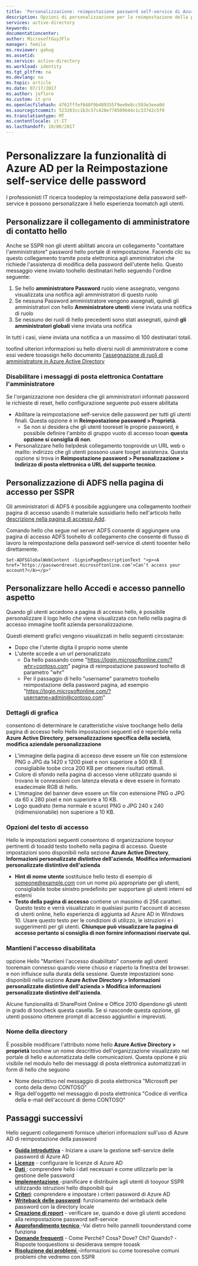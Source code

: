 ```yaml
---
title: 'Personalizzazione: reimpostazione password self-service di Azure AD | Microsoft Docs'
description: Opzioni di personalizzazione per la reimpostazione della password self-service di Azure AD
services: active-directory
keywords: 
documentationcenter: 
author: MicrosoftGuyJFlo
manager: femila
ms.reviewer: gahug
ms.assetid: 
ms.service: active-directory
ms.workload: identity
ms.tgt_pltfrm: na
ms.devlang: na
ms.topic: article
ms.date: 07/17/2017
ms.author: joflore
ms.custom: it-pro
ms.openlocfilehash: 4762fffef040f9b409355f9ee0e8cc593e3eea0d
ms.sourcegitcommit: 523283cc1b3c37c428e77850964dc1c33742c5f0
ms.translationtype: MT
ms.contentlocale: it-IT
ms.lasthandoff: 10/06/2017
---
```

# <a name="customize-azure-ad-functionality-for-self-service-password-reset"></a>Personalizzare la funzionalità di Azure AD per la Reimpostazione self-service delle password

I professionisti IT ricerca toodeploy la reimpostazione della password self-service è possono personalizzare il hello esperienza toomatch agli utenti.

## <a name="customize-hello-contact-your-administrator-link"></a>Personalizzare il collegamento di amministratore di contatto hello

Anche se SSPR non gli utenti abilitati ancora un collegamento "contattare l'amministratore" password hello portale di reimpostazione.  Facendo clic su questo collegamento tramite posta elettronica agli amministratori che richiede l'assistenza di modifica della password dell'utente hello. Questo messaggio viene inviato toohello destinatari hello seguendo l'ordine seguente:

1. Se hello **amministratore Password** ruolo viene assegnato, vengono visualizzata una notifica agli amministratori di questo ruolo
2. Se nessuna Password amministratore vengono assegnati, quindi gli amministratori con hello **Amministratore utenti** viene inviata una notifica di ruolo
3. Se nessuno dei ruoli di hello precedenti sono stati assegnati, quindi **gli amministratori globali** viene inviata una notifica

In tutti i casi, viene inviata una notifica a un massimo di 100 destinatari totali.

toofind ulteriori informazioni su hello diversi ruoli di amministratore e come essi vedere tooassign hello documento [l'assegnazione di ruoli di amministratore in Azure Active Directory](active-directory-assign-admin-roles.md)

### <a name="disable-contact-your-administrator-emails"></a>Disabilitare i messaggi di posta elettronica Contattare l'amministratore

Se l'organizzazione non desidera che gli amministratori informati password le richieste di reset, hello configurazione seguente può essere abilitata

* Abilitare la reimpostazione self-service delle password per tutti gli utenti finali. Questa opzione è in **Reimpostazione password > Proprietà**.
    * Se non si desidera che gli utenti tooreset le proprie password, è possibile definire l'ambito di gruppo vuoto di accesso tooan **questa opzione si consiglia di non**.
* Personalizzare hello helpdesk collegamento tooprovide un URL web o mailto: indirizzo che gli utenti possono usare tooget assistenza. Questa opzione si trova in **Reimpostazione password > Personalizzazione > Indirizzo di posta elettronica o URL del supporto tecnico**.

## <a name="customize-adfs-sign-in-page-for-sspr"></a>Personalizzazione di ADFS nella pagina di accesso per SSPR

Gli amministratori di ADFS è possibile aggiungere una collegamento tootheir pagina di accesso usando il materiale sussidiario hello nell'articolo hello [descrizione nella pagina di accesso Add](https://docs.microsoft.com/windows-server/identity/ad-fs/operations/add-sign-in-page-description).

Comando hello che segue nel server ADFS consente di aggiungere una pagina di accesso ADFS toohello di collegamento che consente di flusso di lavoro la reimpostazione della password self-service di utenti tooenter hello direttamente.

``` Set-ADFSGlobalWebContent -SigninPageDescriptionText "<p><A href=’https://passwordreset.microsoftonline.com’>Can’t access your account?</A></p>" ```

## <a name="customize-hello-sign-in-and-access-panel-look-and-feel"></a>Personalizzare hello Accedi e accesso pannello aspetto

Quando gli utenti accedono a pagina di accesso hello, è possibile personalizzare il logo hello che viene visualizzata con hello nella pagina di accesso immagine toofit azienda personalizzazione.

Questi elementi grafici vengono visualizzati in hello seguenti circostanze:

* Dopo che l'utente digita il proprio nome utente
* L'utente accede a un url personalizzato
    * Da hello passando come "https://login.microsoftonline.com/?whr=contoso.com" pagina di reimpostazione password toohello di parametro "whr"
    * Per il passaggio di hello "username" parametro toohello reimpostazione della password pagina, ad esempio "https://login.microsoftonline.com/?username=admin@contoso.com"

### <a name="graphics-details"></a>Dettagli di grafica

consentono di determinare le caratteristiche visive toochange hello della pagina di accesso hello Hello impostazioni seguenti ed è reperibile nella **Azure Active Directory**, **personalizzazione specifica della società**, **modifica aziendale personalizzazione**

* L'immagine della pagina di accesso deve essere un file con estensione PNG o JPG da 1420 x 1200 pixel e non superiore a 500 KB. È consigliabile toobe circa 200 KB per ottenere risultati ottimali.
* Colore di sfondo nella pagina di accesso viene utilizzato quando si trovano le connessioni con latenza elevata e deve essere in formato esadecimale RGB di hello.
* L'immagine del banner deve essere un file con estensione PNG o JPG da 60 x 280 pixel e non superiore a 10 KB.
* Logo quadrato (tema normale e scuro) PNG o JPG 240 x 240 (ridimensionabile) non superiore a 10 KB.

### <a name="sign-in-text-options"></a>Opzioni del testo di accesso

Hello le impostazioni seguenti consentono di organizzazione tooyour pertinenti di tooadd testo toohello nella pagina di accesso. Queste impostazioni sono disponibili nella sezione **Azure Active Directory**, **Informazioni personalizzate distintive dell'azienda**, **Modifica informazioni personalizzate distintive dell'azienda**

* **Hint di nome utente** sostituisce hello testo di esempio di someone@example.com con un nome più appropriato per gli utenti, consigliabile toobe sinistro predefinito per supportare gli utenti interni ed esterni
* **Testo della pagina di accesso** contiene un massimo di 256 caratteri. Questo testo e verrà visualizzato in qualsiasi punto l'account di accesso di utenti online, hello esperienza di aggiunta ad Azure AD in Windows 10. Usare questo testo per le condizioni di utilizzo, le istruzioni e i suggerimenti per gli utenti. **Chiunque può visualizzare la pagina di accesso pertanto si consiglia di non fornire informazioni riservate qui.**

### <a name="keep-me-signed-in-disabled"></a>Mantieni l'accesso disabilitata

opzione Hello "Mantieni l'accesso disabilitato" consente agli utenti tooremain connesso quando viene chiuso e riaperto la finestra del browser. e non influisce sulla durata della sessione. Queste impostazioni sono disponibili nella sezione **Azure Active Directory > Informazioni personalizzate distintive dell'azienda > Modifica informazioni personalizzate distintive dell'azienda**.

Alcune funzionalità di SharePoint Online e Office 2010 dipendono gli utenti in grado di toocheck questa casella. Se si nasconde questa opzione, gli utenti possono ottenere prompt di accesso aggiuntivi e imprevisti.

### <a name="directory-name"></a>Nome della directory

È possibile modificare l'attributo nome hello **Azure Active Directory > proprietà** tooshow un nome descrittivo dell'organizzazione visualizzato nel portale di hello e automatizzata delle comunicazioni. Questa opzione è più visibile nel modulo hello dei messaggi di posta elettronica automatizzati in form di hello che seguono

* Nome descrittivo nel messaggio di posta elettronica "Microsoft per conto della demo CONTOSO"
* Riga dell'oggetto nel messaggio di posta elettronica "Codice di verifica della e-mail dell'account di demo CONTOSO"

## <a name="next-steps"></a>Passaggi successivi

Hello seguenti collegamenti fornisce ulteriori informazioni sull'uso di Azure AD di reimpostazione della password

* [**Guida introduttiva**](active-directory-passwords-getting-started.md) - Iniziare a usare la gestione self-service delle password di Azure AD 
* [**Licenze**](active-directory-passwords-licensing.md) - configurare le licenze di Azure AD
* [**Dati** ](active-directory-passwords-data.md) : comprendere hello i dati necessari e come utilizzarlo per la gestione delle password
* [**Implementazione** ](active-directory-passwords-best-practices.md) -pianificare e distribuire agli utenti di tooyour SSPR utilizzando istruzioni hello disponibili qui
* [**Criteri**](active-directory-passwords-policy.md): comprendere e impostare i criteri password di Azure AD
* [**Writeback delle password**](active-directory-passwords-writeback.md): funzionamento del writeback delle password con la directory locale
* [**Creazione di report**](active-directory-passwords-reporting.md) - verificare se, quando e dove gli utenti accedono alla reimpostazione password self-service
* [**Approfondimento tecnico** ](active-directory-passwords-how-it-works.md) -Vai dietro hello pannelli toounderstand come funziona
* [**Domande frequenti**](active-directory-passwords-faq.md) - Come Perché? Cosa? Dove? Chi? Quando? -Risposte tooquestions si desiderava sempre tooask
* [**Risoluzione dei problemi** ](active-directory-passwords-troubleshoot.md) -informazioni su come tooresolve comuni problemi che vedremo con SSPR

